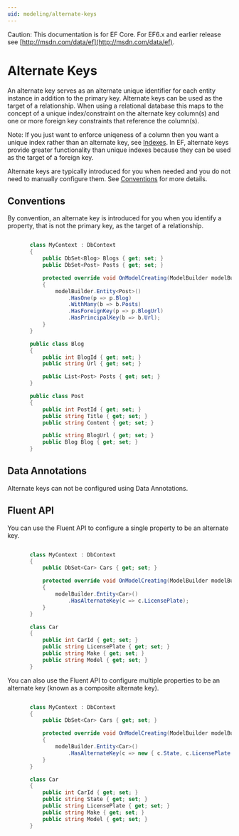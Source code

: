 ```yaml
---
uid: modeling/alternate-keys
---
```

Caution: This documentation is for EF Core. For EF6.x and earlier release see [http://msdn.com/data/ef](http://msdn.com/data/ef).

  # Alternate Keys

An alternate key serves as an alternate unique identifier for each entity instance in addition to the primary key. Alternate keys can be used as the target of a relationship. When using a relational database this maps to the concept of a unique index/constraint on the alternate key column(s) and one or more foreign key constraints that reference the column(s).

Note: If you just want to enforce uniqeness of a column then you want a unique index rather than an alternate key, see [Indexes](indexes.md). In EF, alternate keys provide greater functionality than unique indexes because they can be used as the target of a foreign key.

Alternate keys are typically introduced for you when needed and you do not need to manually configure them. See [Conventions](#conventions) for more details.

  ## Conventions

By convention, an alternate key is introduced for you when you identify a property, that is not the primary key, as the target of a relationship.

<!-- [!code-csharp[Main](samples/Modeling/Conventions/Samples/AlternateKey.cs?highlight=12)] -->

````c#

       class MyContext : DbContext
       {
           public DbSet<Blog> Blogs { get; set; }
           public DbSet<Post> Posts { get; set; }

           protected override void OnModelCreating(ModelBuilder modelBuilder)
           {
               modelBuilder.Entity<Post>()
                   .HasOne(p => p.Blog)
                   .WithMany(b => b.Posts)
                   .HasForeignKey(p => p.BlogUrl)
                   .HasPrincipalKey(b => b.Url);
           }
       }

       public class Blog
       {
           public int BlogId { get; set; }
           public string Url { get; set; }

           public List<Post> Posts { get; set; }
       }

       public class Post
       {
           public int PostId { get; set; }
           public string Title { get; set; }
           public string Content { get; set; }

           public string BlogUrl { get; set; }
           public Blog Blog { get; set; }
       }

   ````

  ## Data Annotations

Alternate keys can not be configured using Data Annotations.

  ## Fluent API

You can use the Fluent API to configure a single property to be an alternate key.

<!-- [!code-csharp[Main](samples/Modeling/FluentAPI/Samples/AlternateKeySingle.cs?highlight=7,8)] -->

````c#

       class MyContext : DbContext
       {
           public DbSet<Car> Cars { get; set; }

           protected override void OnModelCreating(ModelBuilder modelBuilder)
           {
               modelBuilder.Entity<Car>()
                   .HasAlternateKey(c => c.LicensePlate);
           }
       }

       class Car
       {
           public int CarId { get; set; }
           public string LicensePlate { get; set; }
           public string Make { get; set; }
           public string Model { get; set; }
       }

   ````

You can also use the Fluent API to configure multiple properties to be an alternate key (known as a composite alternate key).

<!-- [!code-csharp[Main](samples/Modeling/FluentAPI/Samples/AlternateKeyComposite.cs?highlight=7,8)] -->

````c#

       class MyContext : DbContext
       {
           public DbSet<Car> Cars { get; set; }

           protected override void OnModelCreating(ModelBuilder modelBuilder)
           {
               modelBuilder.Entity<Car>()
                   .HasAlternateKey(c => new { c.State, c.LicensePlate });
           }
       }

       class Car
       {
           public int CarId { get; set; }
           public string State { get; set; }
           public string LicensePlate { get; set; }
           public string Make { get; set; }
           public string Model { get; set; }
       }

   ````

